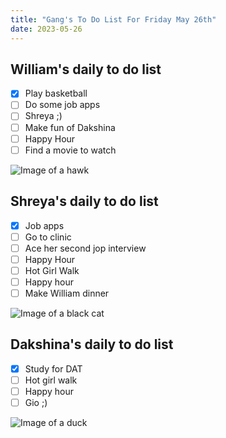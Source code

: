 ```yaml
---
title: "Gang's To Do List For Friday May 26th"
date: 2023-05-26
---
```


## William's daily to do list 

- [x] Play basketball
- [ ] Do some job apps 
- [ ] Shreya ;) 
- [ ] Make fun of Dakshina
- [ ] Happy Hour
- [ ] Find a movie to watch

![Image of a hawk](https://e7.pngegg.com/pngimages/83/15/png-clipart-cartoon-hawk-graphy-others-miscellaneous-photography-thumbnail.png)

## Shreya's daily to do list 

- [x] Job apps
- [ ] Go to clinic
- [ ] Ace her second jop interview 
- [ ] Happy Hour 
- [ ] Hot Girl Walk
- [ ] Happy hour
- [ ] Make William dinner
 
![Image of a black cat](https://e7.pngegg.com/pngimages/991/153/png-clipart-black-cat-illustration-black-cat-kitten-cartoon-black-cat-hd-mammal-animals-thumbnail.png)

## Dakshina's daily to do list

- [x] Study for DAT 
- [ ] Hot girl walk 
- [ ] Happy hour
- [ ] Gio ;)

![Image of a duck](https://e7.pngegg.com/pngimages/210/390/png-clipart-little-yellow-duck-project-rubber-duck-duckling-s-vertebrate-bird-thumbnail.png)
